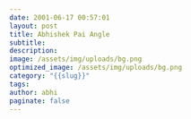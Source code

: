 ```yaml
---
date: 2001-06-17 00:57:01
layout: post
title: Abhishek Pai Angle
subtitle: 
description:
image: /assets/img/uploads/bg.png
optimized_image: /assets/img/uploads/bg.png
category: "{{slug}}"
tags:
author: abhi
paginate: false
---
```

